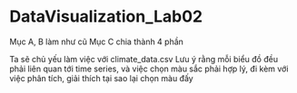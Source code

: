 # DataVisualization_Lab02

Mục A, B làm như cũ
Mục C chia thành 4 phần

Ta sẽ chủ yếu làm việc với climate_data.csv
Lưu ý rằng mỗi biểu đồ đều phải liên quan tới time series, và việc chọn màu sắc phải hợp lý, đi kèm với việc phân tích, giải thích tại sao lại chọn màu đấy
